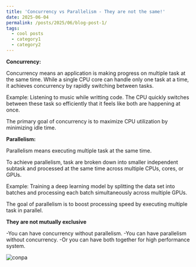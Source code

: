 ```yaml
---
title: 'Concurrency vs Parallelism - They are not the same!'
date: 2025-06-04
permalink: /posts/2025/06/blog-post-1/
tags:
  - cool posts
  - category1
  - category2
---
```


**Concurrency:**

Concurrency means an application is making progress on multiple task at the same time. While a single CPU core can handle only one task at a time, it achieves concurrency by rapidly switching between tasks.

Example: Listening to music while writting code. The CPU quickly switches between these task so efficiently that it feels like both are happening at once.

The primary goal of concurrency is to maximize CPU utilization by minimizing idle time.

**Parallelism:**

Parallelism means executing multiple task at the same time.

To achieve parallelism, task are broken down into smaller independent subtask and processed at the same time across multiple CPUs, cores, or GPUs.

Example: Training a deep learning model by splitting the data set into batches and processing each batch simultaneously across multiple GPUs.

The goal of parallelism is to boost processing speed by executing multiple task in parallel.

**They are not mutually exclusive**

-You can have concurrency without parallelism.
-You can have parallelism without concurrency.
-Or you can have both together for high performance system.


![conpa](https://github.com/user-attachments/assets/6841e335-dab7-4f15-b95a-d75a0fab02ae)
